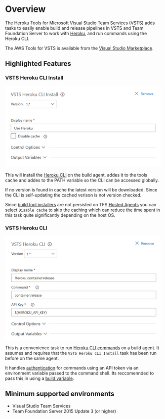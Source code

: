 # Overview

The Heroku Tools for Microsoft Visual Studio Team Services (VSTS) adds tasks to easily enable build and release pipelines in VSTS and Team Foundation Server to work with [Heroku](https://heroku.com), and run commands using the Heroku CLI.

The AWS Tools for VSTS is available from the [Visual Studio Marketplace](https://marketplace.visualstudio.com/items?itemName=seansobey.vsts-heroku-cli).

## Highlighted Features

### VSTS Heroku CLI Install

![vsts heroku cli install](images/vsts-heroku-cli-install.png)

This will install the [Heroku CLI](https://devcenter.heroku.com/articles/heroku-cli#other-installation-methods) on the build agent, addes it to the tools cache and addes to the PATH variable so the CLI can be accessed globally.

If no version is found in cache the latest version will be downloaded. Since the CLI is self-updating the cached verison is not version checked.

Since [build tool installers](https://docs.microsoft.com/en-us/vsts/pipelines/process/tasks?view=vsts#tool-installers) are not persisted on TFS [Hosted Agents](https://docs.microsoft.com/en-us/vsts/pipelines/agents/hosted?view=vsts) you can select `Disable cache` to skip the caching which can reduce the time spent in this task quite significantly depending on the host OS.

### VSTS Heroku CLI

![vsts heroku cli run](images/vsts-heroku-cli-run.png)

This is a convenience task to run [Heroku CLI commands](https://devcenter.heroku.com/articles/heroku-cli-commands) on a build agent. It assumes and requires that the `VSTS Heroku CLI Install` task has been run before on the same agent.

It handles [authentication](https://devcenter.heroku.com/articles/authentication) for commands using an API token via an environment variable passed to the command shell. Its reccomennded to pass this in using a [build variable](https://docs.microsoft.com/en-us/vsts/pipelines/build/variables?view=vsts&tabs=batch).

## Minimum supported environments

- Visual Studio Team Services
- Team Foundation Server 2015 Update 3 (or higher)
